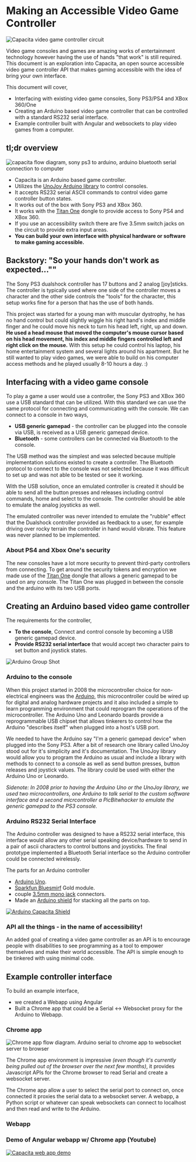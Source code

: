 # Making an Accessible Video Game Controller

![Capacita video game controller circuit](./images/capacita_topdown.JPG)

Video game consoles and games are amazing works of entertainment technology however having the use of hands "that work" is still required. This document is an exploration into Capacita, an open source accessible video game controller API that makes gaming accessible with the idea of bring your own interface.

This document will cover,

 - Interfacing with existing video game consoles, Sony PS3/PS4 and XBox 360/One
 - Creating an Arduino based video game controller that can be controlled with a standard RS232 serial interface.
 - Example controller built with Angular and websockets to play video games from a computer.


## tl;dr overview

![capacita flow diagram, sony ps3 to arduino, arduino bluetooth serial connection to computer](./images/CapacitaFlowDiagram.jpg)

 - Capacita is an Arduino based game controller.
 - Utilizes the [UnoJoy Arduino library](https://github.com/AlanChatham/UnoJoy) to control consoles.
 - It accepts RS232 serial ASCII commands to control video game controller button states.
 - It works out of the box with Sony PS3 and XBox 360.
 - It works with the [Titan One](https://www.amazon.com/ConsoleTuner-Titan-One-Xbox-playstation-4/dp/B00LH5XZQS) dongle to provide access to Sony PS4 and XBox 360.
 - If you use an accessibility switch there are five 3.5mm switch jacks on the circuit to provide extra input areas.
 - **You can build your own interface with physical hardware or software to make gaming accessible.**

## Backstory: "So your hands don't work as expected...""
The Sony PS3 dualshock controller has 17 buttons and 2 analog [joy]sticks. The controller is typically used where one side of the controller moves a character and the other side controls the "tools" for the character, this setup works fine for a person that has the use of both hands.  

This project was started for a young man with muscular dystrophy, he has no hand control but could slightly wiggle his right hand's index and middle finger and he could move his neck to turn his head left, right, up and down. **He used a head mouse that moved the computer's mouse cursor based on his head movement, his index and middle fingers controlled left and right click on the mouse.** With this setup he could control his laptop, his home entertainment system and several lights around his apartment. But he still wanted to play video games, we were able to build on his computer access methods and he played usually 8-10 hours a day. :)


## Interfacing with a video game console

To play a game a user would use a controller, the Sony PS3 and XBox 360 use a USB standard that can be utilized. With this standard we can use the same protocol for connecting and communicating with the console. We can connect to a console in two ways,

 - **USB generic gamepad** - the controller can be plugged into the console via USB, is received as a USB generic gamepad device.
 - **Bluetooth** - some controllers can be connected via Bluetooth to the console.

The USB method was the simplest and was selected because multiple implementation solutions existed to create a controller. The Bluetooth protocol to connect to the console was not selected because it was difficult to set up and was not able to be tested or see it working.

With the USB solution, once an emulated controller is created it should be able to send all the button presses and releases including control commands, home and select to the console. The controller should be able to emulate the analog joysticks as well. 

The emulated controller was never intended to emulate the "rubble" effect that the Dualshock controller provided as feedback to a user, for example driving over rocky terrain the controller in hand would vibrate. This feature was never planned to be implemented.

### About PS4 and Xbox One's security

The new consoles have a lot more security to prevent third-party controllers from connecting. To get around the security tokens and encryption we made use of the [Titan One](https://www.amazon.com/ConsoleTuner-Titan-One-Xbox-playstation-4/dp/B00LH5XZQS) dongle that allows a generic gamepad to be used on any console. The Titan One was plugged in between the console and the arduino with its two USB ports.

## Creating an Arduino based video game controller


The requirements for the controller,

 - **To the console**, Connect and control console by becoming a USB generic gamepad device.
 - **Provide RS232 serial interface** that would accept two character pairs to set button and joystick states.

![Arduino Group Shot](./images/capacita_group.JPG)

### Arduino to the console
When this project started in 2008 the microcontroller choice for non-electrical engineers was the [Arduino](http://www.arduino.cc), this microcontroller could be wired up for digital and analog hardware projects and it also included a simple to learn programming environment that could reprogram the operations of the microcontroller. The Arduino Uno and Leonardo boards provide a reprogrammable USB chipset that allows tinkerers to control how the Arduino "describes itself" when plugged into a host's USB port. 

We needed to have the Arduino say "I'm a generic gamepad device" when plugged into the Sony PS3. After a bit of research one library called UnoJoy stood out for it's simplicity and it's documentation. The UnoJoy library would allow you to program the Arduino as usual and include a library with methods to connect to a console as well as send button presses, button releases and joystick values. The library could be used with either the Arduino Uno or Leonardo. 

*Sidenote: In 2008 prior to having the Arduino Uno or the UnoJoy library, we used two microcontrollers, one Arduino to talk serial to the custom software interface and a second micrcontroller a PicBitwhacker to emulate the generic gamepad to the PS3 console.*

### Arduino RS232 Serial Interface

The Arduino controller was designed to have a RS232 serial interface, this interface would allow any other serial speaking device/hardware to send in a pair of ascii characters to control buttons and joysticks. The final prototype implemented a Bluetooth Serial interface so the Arduino controller could be connected wirelessly.

The parts for an Arduino controller

 - [Arduino Uno](http://www.arduino.cc).
 - [Sparkfun Bluesmirf](https://learn.sparkfun.com/tutorials/using-the-bluesmirf) Gold module.
 - couple [3.5mm mono jack](http://www.allelectronics.com/item/mmj/3.5mm-mono-open-audio-phone-jack/1.html) connectors.
 - Made an [Arduino shield](https://circuits.io/circuits/687229-arduino-uno-shield-capacita-w-smirf/) for stacking all the parts on top.

[![Arduino Capacita Shield](./images/shield.png)](https://circuits.io/circuits/687229-arduino-uno-shield-capacita-w-smirf/)


### API all the things - in the name of accessibility!

An added goal of creating a video game controller as an API is to encourage people with disabilities to see programming as a tool to empower themselves and make their world accessible. The API is simple enough to be tinkered with using minimal code.


## Example controller interface

To build an example interface,
 - we created a Webapp using Angular
 - Built a Chrome app that could be a Serial <-> Websocket proxy for the Arduino to Webapp.

### Chrome app

![Chrome app flow diagram. Arduino serial to chrome app to websocket server to browser](./images/chromeapp.jpg)

The Chrome app environment is impressive *(even though it's currently being pulled out of the browser over the next few months)*, it provides Javascript APIs for the Chrome browser to read Serial and create a websocket server. 

The Chrome app allow a user to select the serial port to connect on, once connected it proxies the serial data to a websocket server. A webapp, a Python script or whatever can speak websockets can connect to localhost and then read and write to the Arduino.

### Webapp

### Demo of Angular webapp w/ Chrome app (Youtube)
[![Capacita web app demo](http://img.youtube.com/vi/xqC8LIHCSGE/0.jpg)](https://www.youtube.com/watch?v=xqC8LIHCSGE)


